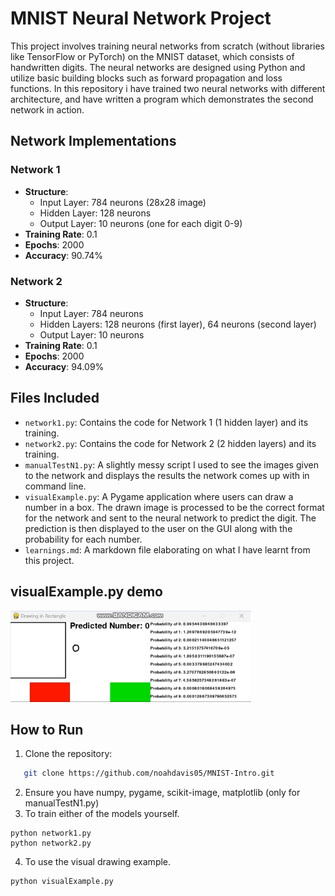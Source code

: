 # MNIST Neural Network Project

This project involves training neural networks from scratch (without libraries like TensorFlow or PyTorch) on the MNIST dataset, which consists of handwritten digits. The neural networks are designed using Python and utilize basic building blocks such as forward propagation and loss functions. In this repository i have trained two neural networks with different architecture, and have written a program which demonstrates the second network in action.

## Network Implementations

### Network 1
- **Structure**: 
  - Input Layer: 784 neurons (28x28 image)
  - Hidden Layer: 128 neurons
  - Output Layer: 10 neurons (one for each digit 0-9)
- **Training Rate**: 0.1
- **Epochs**: 2000
- **Accuracy**: 90.74%

### Network 2
- **Structure**:
  - Input Layer: 784 neurons
  - Hidden Layers: 128 neurons (first layer), 64 neurons (second layer)
  - Output Layer: 10 neurons
- **Training Rate**: 0.1
- **Epochs**: 2000
- **Accuracy**: 94.09%

## Files Included

- `network1.py`: Contains the code for Network 1 (1 hidden layer) and its training.
- `network2.py`: Contains the code for Network 2 (2 hidden layers) and its training.
- `manualTestN1.py`: A slightly messy script I used to see the images given to the network and displays the results the network comes up with in command line.
- `visualExample.py`: A Pygame application where users can draw a number in a box. The drawn image is processed to be the correct format for the network and sent to the neural network to predict the digit. The prediction is then displayed to the user on the GUI along with the probability for each number.
- `learnings.md`: A markdown file elaborating on what I have learnt from this project.

## visualExample.py demo
![A clip showing visualExample.py in action](extra/choice.gif)

## How to Run

1. Clone the repository:
 ```bash
    git clone https://github.com/noahdavis05/MNIST-Intro.git
 ```
2. Ensure you have numpy, pygame, scikit-image, matplotlib (only for manualTestN1.py)
3. To train either of the models yourself.
```
python network1.py
python network2.py
```
4. To use the visual drawing example.
```
python visualExample.py
```
   
